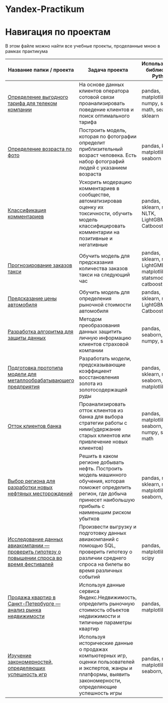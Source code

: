 # Yandex-Practikum

# Навигация по проектам
В этом файле можно найти все учебные проекты, проделанные мною в рамках практикума 

Название папки / проекта |Задача проекта| Используемые библиотеки Python
---|---|---
[Определение выгодного тарифа для телеком компании](https://github.com/Yuren293/Yandex-Practikum/tree/main/1.%20prediction_of%20customer_attrition_of_telecom(F))|На основе данных клиентов оператора сотовой связи проанализировать поведение клиентов и поиск оптимального тарифа|pandas, matplotlib, numpy, scipy, math, seaborn, sklearn
 [Определение возраста по фото](https://github.com/Yuren293/Yandex-Practikum/tree/main/2.%20determining_the_age_of_people_by_photo)|Построить модель, которая по фотографии определит приблизительный возраст человека. Есть набор фотографий людей с указанием возраста|pandas, keras, matplotlib, seaborn
 [Классификация комментариев](https://github.com/Yuren293/Yandex-Practikum/tree/main/3.%20%D1%81lassification_of_comments)|Ускорить модерацию комментариев в сообществе, автоматизировав оценку их токсичности, обучить модель классифицировать комментарии на позитивные и негативные|pandas, sklearn, numpy, NLTK, LightGBM, Catboost 
 [Прогнозирование заказов такси](https://github.com/Yuren293/Yandex-Practikum/tree/main/5.%20time_series_analysis_%26_forecast_of_taxi_orders)|Обучить модель для предсказания количества заказов такси на следующий час|pandas, sklearn, numpy, LightGMB, matplotlib, statsmodels, catboost
 [Предсказание цены автомобиля](https://github.com/Yuren293/Yandex-Practikum/tree/main/4.%20prediction_of_car_prices)|Обучить модель для определения рыночной стоимости автомобиля|pandas, sklearn, numpy, LightGBM, Catboost
 [Разработка алгоритма для защиты данных](https://github.com/Yuren293/Yandex-Practikum/tree/main/6.%20developing_an_algorithm_for_data_protection)|Методом преобразования данных защитить личную информацию клиентов страховой компании| pandas, seaborn, numpy, sklearn
 [Подготовка прототипа модели для металлообрабатывающего предприятия](https://github.com/Yuren293/Yandex-Practikum/tree/main/7.%20prototype_model_for_a_metalworking_company)|Разработать модели, предсказывающие коэффициент восстановления золота из золотосодержащей руды| pandas, sklearn, numpy, seaborn, matplotlib, math 
 [Отток клиентов банка](https://github.com/Yuren293/Yandex-Practikum/tree/main/8.%20outflow_of_bank_clients)|Проанализировать отток клиентов из банка для выбора стратегии работы с ними(удержание старых клиентов или привлечение новых клиентов)| pandas, matplotlib, seaborn, numpy, sklearn, math
 [Выбор региона для разработки новых нефтяных месторождений](https://github.com/Yuren293/Yandex-Practikum/tree/main/9.%20the_choice_of_the_region_for_the_development_of_new_il_fields)|Решить в каком регионе добывать нефть. Построить модель машинного обучения, которая поможет определить регион, где добыча принесет наибольшую прибыль с наименьшим риском убытков| pandas, numpy, sklearn, math, matplotlib, seaborn, scipy
 [Исследование данных авиакомпании — проверить гипотезу о повышении спроса во время фестивалей](https://github.com/Yuren293/Yandex-Practikum/tree/main/analytics_and_hypothesis_testing)|Произвести выгрузку и подготовку данных авиакомпаний с помощью SQL, проверить гипотезу о различии среднего спроса на билеты во время различных событий|pandas, matplotlib, scipy
 [Продажа квартир в Санкт-Петербурге — анализ рынка недвижимости](https://github.com/Yuren293/Yandex-Practikum/tree/main/analysis_of_the_real_estate_market_in_Saint_Petersburg)|Используя данные сервиса Яндекс.Недвижимость, определить рыночную стоимость объектов недвижимости и типичные параметры квартир| pandas, matplotlib, math
 [Изучение закономерностей, определяющих успешность игр](https://github.com/Yuren293/Yandex-Practikum/tree/main/game_success_analysis)|Используя исторические данные о продажах компьютерных игр, оценки пользователей и экспертов, жанры и платформы, выявить закономерности, определяющие успешность игры| pandas, numpy, matplotlib, seaborn, scipy
